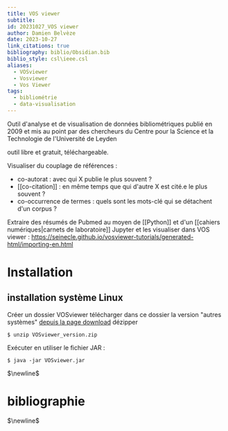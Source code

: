 ```yaml
---
title: VOS viewer
subtitle: 
id: 20231027_VOS viewer
author: Damien Belvèze
date: 2023-10-27
link_citations: true
bibliography: biblio/Obsidian.bib
biblio_style: csl\ieee.csl
aliases:
  - VOSviewer
  - Vosviewer
  - Vos Viewer
tags:
  - bibliométrie
  - data-visualisation
---
```

Outil d'analyse et de visualisation de données bibliométriques publié en 2009 et mis au point par des chercheurs du Centre pour la Science et la Technologie de l'Université de Leyden

outil libre et gratuit, téléchargeable.

Visualiser du couplage de références : 
- co-autorat : avec qui X publie le plus souvent ?
- [[co-citation]] : en même temps que qui d'autre X est cité.e le plus souvent ?
- co-occurrence de termes : quels sont les mots-clé qui se détachent d'un corpus ? 

Extraire des résumés de Pubmed au moyen de [[Python]] et d'un [[cahiers numériques|carnets de laboratoire]] Jupyter et les visualiser dans VOS viewer : https://seinecle.github.io/vosviewer-tutorials/generated-html/importing-en.html

# Installation

## installation système Linux

Créer un dossier VOSviewer
télécharger dans ce dossier la version "autres systèmes" [depuis la page download](https://www.vosviewer.com/)
dézipper 
```shell 
$ unzip VOSviewer_version.zip
```

Exécuter en utiliser le fichier JAR : 

```shell
$ java -jar VOSviewer.jar
```


$\newline$
# bibliographie
$\newline$






